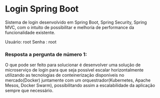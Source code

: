 # Login Spring Boot
Sistema de login desenvolvido em Spring Boot, Spring Security, Spring MVC, com o intuito de possibilitar e melhoria de performance da funcionalidade existente.

Usuário: root
Senha  : root

### Resposta a pergunta de número 1:
O que pode ser feito para solucionar é desenvolver uma solução de microserviço de login para que seja possível escalar horizontalmente utilizando as tecnologias de conteinerização disponíveis no mercado(Docker) juntamente com um orquestrador(Kubernetes, Apache Mesos, Docker Swarm), possibilitando assim a escalabilidade da aplicação sempre que necessário.
